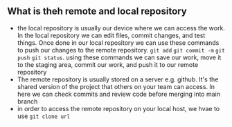 ## What is theh remote and local repository

- the local repository is usually our device where we can access the work. In the local repository we can edit files, commit changes, and test things. Once done in our local repository we can use these commands to push our changes to the remote repository. `git add` `git commit -m` `git push` `git status`. using these commands we can save our work, move it to the staging area, commit our work, and push it to our remote repository
- The remote repository is usually stored on a server e.g. github. It's the shared version of the project that others on your team can access. In here we can check commits and review code before merging into main branch
- in order to access the remote repository on your local host, we hvae to use `git clone url`